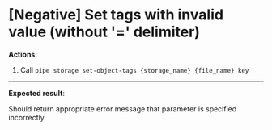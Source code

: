 # [Negative] Set tags with invalid value (without '=' delimiter)

**Actions**:
1. Call `pipe storage set-object-tags {storage_name} {file_name} key `

***

**Expected result**:

Should return appropriate error message that parameter is specified incorrectly.